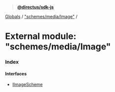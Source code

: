 > **[@directus/sdk-js](../README.md)**

[Globals](../README.md) / ["schemes/media/Image"](_schemes_media_image_.md) /

# External module: "schemes/media/Image"

### Index

#### Interfaces

* [IImageScheme](../interfaces/_schemes_media_image_.iimagescheme.md)